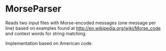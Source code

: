 MorseParser
===========

Reads two input files with Morse-encoded messages (one message per line) 
based on examples found at http://en.wikipedia.org/wiki/Morse_code and 
context words for string matching. 

Implementation based on American code.
